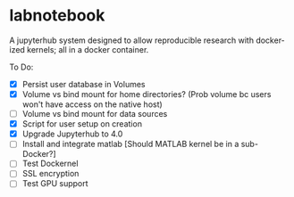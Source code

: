 # labnotebook
A jupyterhub system designed to allow reproducible research with docker-ized kernels; all in a docker container.

To Do:

- [x] Persist user database in Volumes
- [x] Volume vs bind mount for home directories? (Prob volume bc users won't have access on the native host)
- [ ] Volume vs bind mount for data sources
- [x] Script for user setup on creation
- [x] Upgrade Jupyterhub to 4.0
- [ ] Install and integrate matlab [Should MATLAB kernel be in a sub-Docker?]
- [ ] Test Dockernel
- [ ] SSL encryption
- [ ] Test GPU support
